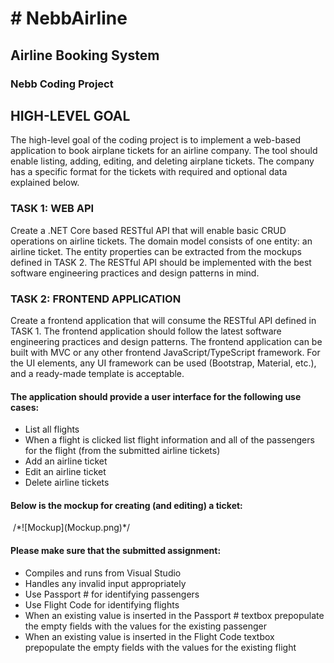 <h1># NebbAirline</h1>
<h2>Airline Booking System</h2>

<h3>Nebb Coding Project</h3>

<h2>HIGH-LEVEL GOAL</h2>
The high-level goal of the coding project is to implement a web-based application to book airplane tickets
for an airline company. The tool should enable listing, adding, editing, and deleting airplane tickets. The
company has a specific format for the tickets with required and optional data explained below.

<h3>TASK 1: WEB API</h3>
<p>Create a .NET Core based RESTful API that will enable basic CRUD operations on airline tickets. The domain
model consists of one entity: an airline ticket. The entity properties can be extracted from the mockups
defined in TASK 2. The RESTful API should be implemented with the best software engineering practices
and design patterns in mind.</p>

<h3>TASK 2: FRONTEND APPLICATION</h3>
<p>Create a frontend application that will consume the RESTful API defined in TASK 1. The frontend application
should follow the latest software engineering practices and design patterns. The frontend application can
be built with MVC or any other frontend JavaScript/TypeScript framework. For the UI elements, any UI
framework can be used (Bootstrap, Material, etc.), and a ready-made template is acceptable.</p> 

<h4>The application should provide a user interface for the following use cases:</h4>
<ul>
  <li>List all flights</li>
  <li> When a flight is clicked list flight information and all of the passengers for the flight (from the submitted airline tickets)</li>
  <li>Add an airline ticket</li>
  <li>Edit an airline ticket</li>
  <li>Delete airline tickets</li>
</ul>

<h4>Below is the mockup for creating (and editing) a ticket:</h4> 
<img href = "Mockup.png"></img>
/*![Mockup](Mockup.png)*/

<h4>Please make sure that the submitted assignment:</h4>
<ul>
  <li>Compiles and runs from Visual Studio</li>
  <li>Handles any invalid input appropriately</li>
  <li>Use Passport # for identifying passengers</li>
  <li>Use Flight Code for identifying flights</li>
  <li>When an existing value is inserted in the Passport # textbox prepopulate the empty fields with
the values for the existing passenger</li>
  <li>When an existing value is inserted in the Flight Code textbox prepopulate the empty fields with
the values for the existing flight</li>
</ul>

